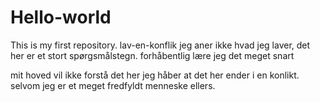 # Hello-world
This is my first repository.
 lav-en-konflik
jeg aner ikke hvad jeg laver, det her er et stort spørgsmålstegn. forhåbentlig lære jeg det meget snart

mit hoved vil ikke forstå det her 
jeg håber at det her ender i en konlikt. 
selvom jeg er et meget fredfyldt menneske ellers. 
